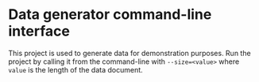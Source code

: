 # Data generator command-line interface
This project is used to generate data for demonstration purposes.
Run the project by calling it from the command-line with `--size=<value>` where `value` is the length of the data document.
